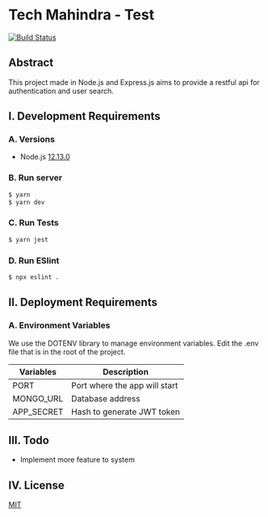 # Tech Mahindra - Test #
[![Build Status](https://travis-ci.org/joemccann/dillinger.svg?branch=master)](https://travis-ci.org/joemccann/dillinger)

## Abstract ##
This project made in Node.js and Express.js aims to provide a restful api for authentication and user search.

## I. Development Requirements ##

### A. Versions ###
 - Node.js [12.13.0](https://nodejs.org/en/download/)

### B. Run server ###
```bash
$ yarn
$ yarn dev
```

### C. Run Tests ###
```bash
$ yarn jest
```

### D. Run ESlint ###
```bash
$ npx eslint .
```

## II. Deployment Requirements ##

### A. Environment Variables ###
 We use the DOTENV library to manage environment variables. Edit the .env file that is in the root of the project.
 
| Variables | Description |
|-----------|-------------|
| PORT | Port where the app will start |
| MONGO_URL | Database address |
| APP_SECRET | Hash to generate JWT token |

## III. Todo ##
 - Implement more feature to system

## IV. License ##
[MIT](LICENSE)

